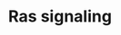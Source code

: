 ---
annotations:
- id: PW:0000006
  parent: signaling pathway
  type: Pathway Ontology
  value: Ras superfamily mediated signaling pathway
- id: PW:0000168
  parent: signaling pathway
  type: Pathway Ontology
  value: growth factor signaling pathway
authors:
- Khanspers
- Egonw
- DeSl
- Eweitz
- Finterly
citedin:
- link: PMC8407676
description: Ras proteins are small GTPases and are involved in transmitting signals
  within cells. In this way, Ras signaling controls many downstream processes, including
  cell proliferation, survival, growth, migration and differentiation.   Ras proteins
  exists in two states, inactive while bound to GDP and active while bound to GTP.
  The exchange of GTP for GDP on RAS proteins is regulated by guanine nucleotide exchange
  factors (GEFs) and GTPase-activating proteins (GAPs). Activated RAS regulates cellular
  functions through a set of effector molecules, including Raf, phosphatidylinositol
  3-kinase (PI3K) and Ral guanine nucleotide-dissociation stimulator (RALGDS).  Mutations
  in Ras genes can lead to the production of permanently activated Ras proteins. Because
  these signals result in cell growth and division, overactive Ras signaling can ultimately
  lead to cancer. The 3 Ras genes in humans (HRas, KRas, and NRas) are the most common
  oncogenes in human cancer; mutations that permanently activate Ras are found in
  20% to 25% of all human tumors and up to 90% in certain types of cancer.   Proteins
  on this pathway have targeted assays available via the [https://assays.cancer.gov/available_assays?wp_id=WP4223
  CPTAC Assay Portal]
last-edited: 2021-06-23
ndex: e5f7c7f5-8b69-11eb-9e72-0ac135e8bacf
organisms:
- Homo sapiens
redirect_from:
- /index.php/Pathway:WP4223
- /instance/WP4223
- /instance/WP4223_rr119284
revision: r119284
schema-jsonld:
- '@context': https://schema.org/
  '@id': https://wikipathways.github.io/pathways/WP4223.html
  '@type': Dataset
  creator:
    '@type': Organization
    name: WikiPathways
  description: Ras proteins are small GTPases and are involved in transmitting signals
    within cells. In this way, Ras signaling controls many downstream processes, including
    cell proliferation, survival, growth, migration and differentiation.   Ras proteins
    exists in two states, inactive while bound to GDP and active while bound to GTP.
    The exchange of GTP for GDP on RAS proteins is regulated by guanine nucleotide
    exchange factors (GEFs) and GTPase-activating proteins (GAPs). Activated RAS regulates
    cellular functions through a set of effector molecules, including Raf, phosphatidylinositol
    3-kinase (PI3K) and Ral guanine nucleotide-dissociation stimulator (RALGDS).  Mutations
    in Ras genes can lead to the production of permanently activated Ras proteins.
    Because these signals result in cell growth and division, overactive Ras signaling
    can ultimately lead to cancer. The 3 Ras genes in humans (HRas, KRas, and NRas)
    are the most common oncogenes in human cancer; mutations that permanently activate
    Ras are found in 20% to 25% of all human tumors and up to 90% in certain types
    of cancer.   Proteins on this pathway have targeted assays available via the [https://assays.cancer.gov/available_assays?wp_id=WP4223
    CPTAC Assay Portal]
  keywords:
  - ABL1
  - ABL2
  - AFDN
  - AKT1
  - AKT2
  - AKT3
  - ARF6
  - BAD
  - BCL2L1
  - BRAP
  - BUB1B-PAK6
  - CALM1
  - CALM2
  - CALM3
  - CALML3
  - CALML4
  - CALML5
  - CALML6
  - CDC42
  - CHUK
  - CSF1R
  - Ca2+
  - DAG
  - EGFR
  - ELK1
  - EPHA2
  - ETS1
  - ETS2
  - EXOC2
  - FASLG
  - FGFR1
  - FGFR2
  - FGFR3
  - FGFR4
  - FLT1
  - FLT3
  - FLT4
  - FOXO4
  - GAB1
  - GAB2
  - GDP
  - GNB1
  - GNB2
  - GNB3
  - GNB4
  - GNB5
  - GNG10
  - GNG11
  - GNG12
  - GNG13
  - GNG2
  - GNG3
  - GNG4
  - GNG5
  - GNG7
  - GNG8
  - GNGT1
  - GNGT2
  - GRB2
  - GRIN1
  - GRIN2A
  - GRIN2B
  - GTP
  - HRAS
  - HTR7
  - IGF1R
  - IKBKB
  - IKBKG
  - INSR
  - IP3
  - JMJD7-PLA2G4B
  - KDR
  - KIT
  - KRAS
  - KSR1
  - KSR2
  - LAT
  - MAP2K1
  - MAP2K2
  - MAPK1
  - MAPK10
  - MAPK3
  - MAPK8
  - MAPK9
  - MET
  - MRAS
  - NF1
  - NFKB1
  - NGFR
  - NRAS
  - NTRK1
  - NTRK2
  - PAK1
  - PAK2
  - PAK3
  - PAK4
  - PAK5
  - PAK6
  - PDGFRA
  - PDGFRB
  - PIK3CA
  - PIK3CB
  - PIK3CD
  - PIK3R1
  - PIK3R2
  - PIK3R3
  - PIP3
  - PLA1A
  - PLA2G10
  - PLA2G12A
  - PLA2G12B
  - PLA2G16
  - PLA2G1B
  - PLA2G2A
  - PLA2G2C
  - PLA2G2D
  - PLA2G2E
  - PLA2G2F
  - PLA2G3
  - PLA2G4A
  - PLA2G4B
  - PLA2G4C
  - PLA2G4D
  - PLA2G4E
  - PLA2G4F
  - PLA2G5
  - PLA2G6
  - PLCE1
  - PLCG1
  - PLCG2
  - PLD1
  - PLD2
  - PRKACA
  - PRKACB
  - PRKACG
  - PRKCA
  - PRKCB
  - PRKCG
  - PTPN11
  - RAB5A
  - RAB5B
  - RAB5C
  - RAC1
  - RAC2
  - RAC3
  - RAF1
  - RALA
  - RALB
  - RALBP1
  - RALGDS
  - RAP1A
  - RAP1B
  - RAPGEF5
  - RASA1
  - RASA2
  - RASA3
  - RASA4
  - RASA4B
  - RASAL1
  - RASAL2
  - RASAL3
  - RASGRF1
  - RASGRF2
  - RASGRP1
  - RASGRP2
  - RASGRP3
  - RASGRP4
  - RASSF1
  - RASSF5
  - REL
  - RELA
  - RGL1
  - RGL2
  - RHOA
  - RIN1
  - RRAS
  - RRAS2
  - SHC1
  - SHC2
  - SHC3
  - SHC4
  - SHOC2
  - SOS1
  - SOS2
  - STK4
  - SYNGAP1
  - TEK
  - TIAM1
  - TTBK1
  - ZAP70
  - cAMP
  license: CC0
  name: Ras signaling
seo: CreativeWork
title: Ras signaling
wpid: WP4223
---